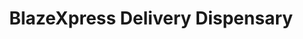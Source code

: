 ---
title: "BlazeXpress Delivery Dispensary"
url: /holyoke/blazexpress-delivery-dispensary/
shop: cannabis
---